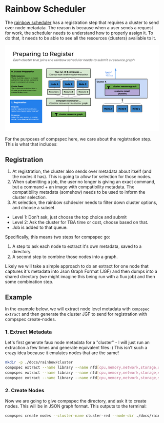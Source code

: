 # Rainbow Scheduler

The [rainbow scheduler](https://github.com/converged-computing/rainbow) has a registration step that requires a cluster to send over node metadata. The reason is because when a user sends a request for work, the scheduler needs to understand
how to properly assign it. To do that, it needs to be able to see all the resources (clusters) available to it.

![../img/rainbow-scheduler-register.png](../img/rainbow-scheduler-register.png)

For the purposes of compspec here, we care about the registration step. This is what that includes:

## Registration

1. At registration, the cluster also sends over metadata about itself (and the nodes it has). This is going to allow for selection for those nodes. 
1. When submitting a job, the user no longer is giving an exact command, but a command + an image with compatibility metadata. The compatibility metadata (somehow) needs to be used to inform the cluster selection.
1. At selection, the rainbow schdeuler needs to filter down cluster options, and choose a subset.
 - Level 1: Don't ask, just choose the top choice and submit
 - Level 2: Ask the cluster for TBA time or cost, choose based on that.
 - Job is added to that queue.

Specifically, this means two steps for compspec go:

1. A step to ask each node to extract it's own metadata, saved to a directory.
2. A second step to combine those nodes into a graph.

Likely we will take a simple approach to do an extract for one node that captures it's metadata into Json Graph Format (JGF) and then dumps into a shared directory (we might imagine this being run with a flux job)
and then some combination step.

## Example

In the example below, we will extract node level metadata with `compspec extract` and then generate the cluster JGF to send for registration with compspec create-nodes.

### 1. Extract Metadata

Let's first generate faux node metadata for a "cluster" - I will just run an extraction a few times and generate equivalent files :) This isn't such a crazy idea because it emulates nodes that are the same!

```bash
mkdir -p ./docs/rainbow/cluster
compspec extract --name library --name nfd[cpu,memory,network,storage,system] --name system[cpu,processor,arch,memory] --out ./docs/rainbow/cluster/node-1.json
compspec extract --name library --name nfd[cpu,memory,network,storage,system] --name system[cpu,processor,arch,memory] --out ./docs/rainbow/cluster/node-2.json
compspec extract --name library --name nfd[cpu,memory,network,storage,system] --name system[cpu,processor,arch,memory] --out ./docs/rainbow/cluster/node-3.json
```

### 2. Create Nodes

Now we are going to give compspec the directory, and ask it to create nodes. This will be in JSON graph format. This outputs to the terminal:

```bash
compspec create nodes --cluster-name cluster-red --node-dir ./docs/rainbow/cluster/
```
